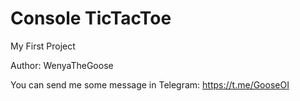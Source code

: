 # Console TicTacToe

My First Project

Author: WenyaTheGoose

You can send me some message in Telegram: https://t.me/GooseOI
